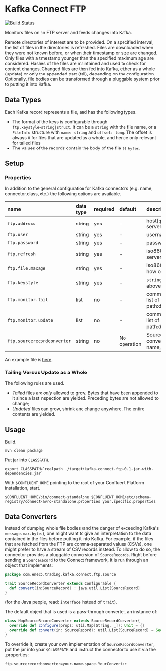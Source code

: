 Kafka Connect FTP
=================

[![Build Status](https://travis-ci.org/Eneco/kafka-connect-ftp.svg?branch=master)](https://travis-ci.org/Eneco/kafka-connect-ftp)

Monitors files on an FTP server and feeds changes into Kafka.

Remote directories of interest are to be provided. On a specified interval, the list of files in the directories is refreshed. Files are downloaded when they were not known before, or when their timestamp or size are changed. Only files with a timestamp younger than the specified maximum age are considered. Hashes of the files are maintained and used to check for content changes. Changed files are then fed into Kafka, either as a whole (update) or only the appended part (tail), depending on the configuration. Optionally, file bodies can be transformed through a pluggable system prior to putting it into Kafka.

Data Types
----------

Each Kafka record represents a file, and has the following types.

-   The format of the keys is configurable through `ftp.keystyle=string|struct`. It can be a `string` with the file name, or a `FileInfo` structure with `name: string` and `offset: long`. The offset is always `0` for files that are updated as a whole, and hence only relevant for tailed files.
-   The values of the records contain the body of the file as `bytes`.

Setup
-----

### Properties

In addition to the general configuration for Kafka connectors (e.g. name, connector.class, etc.) the following options are available.

| name                        | data type | required | default      | description                                   |
|:----------------------------|:----------|:---------|:-------------|:----------------------------------------------|
| `ftp.address`               | string    | yes      | -            | host\[:port\] of the ftp server               |
| `ftp.user`                  | string    | yes      | -            | username                                      |
| `ftp.password`              | string    | yes      | -            | password                                      |
| `ftp.refresh`               | string    | yes      | -            | iso8601 duration the server is polled         |
| `ftp.file.maxage`           | string    | yes      | -            | iso8601 duration how old files can be         |
| `ftp.keystyle`              | string    | yes      | -            | `string` or `struct`, see above               |
| `ftp.monitor.tail`          | list      | no       | -            | comma separated list of path:destinationtopic |
| `ftp.monitor.update`        | list      | no       | -            | comma separated list of path:destinationtopic |
| `ftp.sourcerecordconverter` | string    | no       | No operation | Source Record converter class name, see below |

An example file is [here](./example.properties).

### Tailing Versus Update as a Whole

The following rules are used.

-   *Tailed* files are *only* allowed to grow. Bytes that have been appended to it since a last inspection are yielded. Preceding bytes are not allowed to change;
-   *Updated* files can grow, shrink and change anywhere. The entire contents are yielded.

Usage
-----

Build.

    mvn clean package

Put jar into `CLASSPATH`.

    export CLASSPATH=`realpath ./target/kafka-connect-ftp-0.1-jar-with-dependencies.jar` 

With `$CONFLUENT_HOME` pointing to the root of your Confluent Platform installation, start.

    $CONFLUENT_HOME/bin/connect-standalone $CONFLUENT_HOME/etc/schema-registry/connect-avro-standalone.properties your.specific.properties

Data Converters
---------------

Instead of dumping whole file bodies (and the danger of exceeding Kafka's `message.max.bytes`), one might want to give an interpretation to the data contained in the files before putting it into Kafka.
For example, if the files that are fetched from the FTP are comma-separated values (CSVs), one might prefer to have a stream of CSV records instead.
To allow to do so, the connector provides a pluggable conversion of `SourceRecords`.
Right before sending a `SourceRecord` to the Connect framework, it is run through an object that implements:

```scala
package com.eneco.trading.kafka.connect.ftp.source

trait SourceRecordConverter extends Configurable {
  def convert(in:SourceRecord) : java.util.List[SourceRecord]
}
```

(for the Java people, read: `interface` instead of `trait`).

The default object that is used is a pass-through converter, an instance of:

```scala
class NopSourceRecordConverter extends SourceRecordConverter{
  override def configure(props: util.Map[String, _]): Unit = {}
  override def convert(in: SourceRecord): util.List[SourceRecord] = Seq(in).asJava
}
```

To override it, create your own implementation of `SourceRecordConverter`, put the jar into your `$CLASSPATH` and instruct the connector to use it via the .properties:

```
ftp.sourcerecordconverter=your.name.space.YourConverter
```
